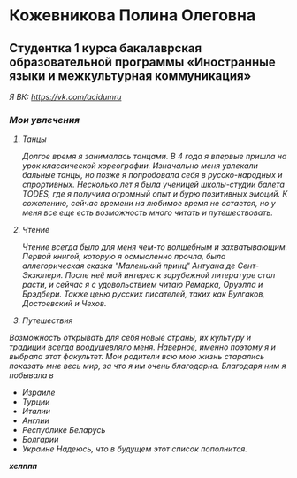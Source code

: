 # Кожевникова Полина Олеговна 
## Студентка 1 курса бакалаврская образовательной программы «Иностранные языки и межкультурная коммуникация»
<em> Я ВК: https://vk.com/acidumru

### Мои увлечения

1. <em> Танцы
 
    Долгое время я занималась танцами. В 4 года я впервые пришла на урок классической хореографии. Изначально меня увлекали бальные танцы, но позже я попробовала себя в русско-народных и спрортивных. Несколько лет я была ученицей школы-студии балета TODES, где я получила огромный опыт и бурю позитивных эмоций. К сожелению, сейчас времени на любимое время не остается, но у меня все еще есть возможность много читать и путешествовать. 
 
2. <em> Чтение
 
    Чтение всегда было для меня чем-то волшебным и захватывающим. 
    Первой книгой, которую я осмысленно прочла, была аллегорическая сказка "Маленький принц" Антуана де Сент-Экзюпери. После неё мой интерес к зарубежной литературе стал расти, и сейчас я с удовольствием читаю Ремарка, Оруэлла и Брэдбери. Также ценю русских писателей, таких как Булгаков, Достоевский и Чехов.

3. <em> Путешествия
 
 Возможность открывать для себя новые страны, их культуру и традиции всегда воодушевляло меня. Наверное, именно поэтому я и выбрала этот факультет.
 Мои родители всю мою жизнь старались показать мне весь мир, за что я им очень благодарна. Благодаря ним я побывала в 
 - Израиле 
 - Турции 
 - Италии 
 - Англии 
 - Республике Беларусь 
 - Болгарии
 - Украине 
 Надеюсь, что в будущем этот список пополнится.


<strong> хелппп
